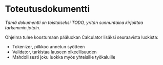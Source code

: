 # Toteutusdokumentti

*Tämä dokumentti on toistaiseksi TODO, yritän sunnuntaina kirjoittaa tarkemmin jotain.*

Ohjelma tulee koostumaan pääluokan Calculator lisäksi seuraavista luokista:
* Tokenizer, pilkkoo annetun syötteen
* Validator, tarkistaa lauseen oikeellisuuden
* Mahdollisesti joku luokka myös yhteisille työkaluille